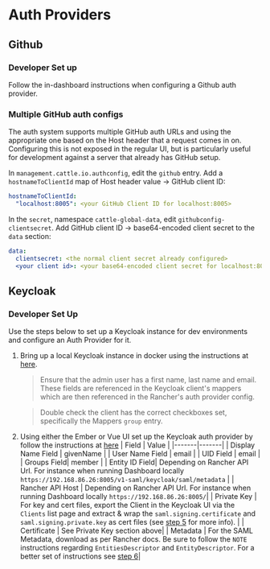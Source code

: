 # Auth Providers

## Github

### Developer Set up
Follow the in-dashboard instructions when configuring a Github auth provider.

### Multiple GitHub auth configs
The auth system supports multiple GitHub auth URLs and using the appropriate one based on the Host header that a request comes in on.  Configuring this is not exposed in the regular UI, but is particularly useful for development against a server that already has GitHub setup.

In `management.cattle.io.authconfig`, edit the `github` entry.  Add a `hostnameToClientId` map of Host header value -> GitHub client ID:

```yaml
hostnameToClientId:
  "localhost:8005": <your GitHub Client ID for localhost:8005>
```

In the `secret`, namespace `cattle-global-data`, edit `githubconfig-clientsecret`.  Add GitHub client ID -> base64-encoded client secret to the `data` section:

```yaml
data:
  clientsecret: <the normal client secret already configured>
  <your client id>: <your base64-encoded client secret for localhost:8005>
 ```

## Keycloak

### Developer Set Up
Use the steps below to set up a Keycloak instance for dev environments and configure an Auth Provider for it.

1. Bring up a local Keycloak instance in docker using the instructions at [here](https://www.keycloak.org/getting-started/getting-started-docker).
   
   > Ensure that the admin user has a first name, last name and email. These fields are referenced in the Keycloak client's mappers which are then referenced in the Rancher's auth provider config.

   > Double check the client has the correct checkboxes set, specifically the Mappers `group` entry.
1. Using either the Ember or Vue UI set up the Keycloak auth provider by follow the instructions at [here](https://rancher.com/docs/rancher/v2.x/en/admin-settings/authentication/keycloak/)
   | Field | Value |
   |-------|-------|
   | Display Name Field | givenName |
   | User Name Field | email |
   | UID Field | email |
   | Groups Field| member |
   | Entity ID Field| Depending on Rancher API Url. For instance when running Dashboard locally `https://192.168.86.26:8005/v1-saml/keycloak/saml/metadata` |
   | Rancher API Host | Depending on Rancher API Url. For instance when running Dashboard locally `https://192.168.86.26:8005/`|
   | Private Key | For key and cert files, export the Client in the Keycloak UI via the `Clients` list page and extract & wrap the `saml.signing.certificate` and `saml.signing.private.key` as cert files (see [step 5](https://gist.github.com/PhilipSchmid/506b33cd74ddef4064d30fba50635c5b) for more info). |
   | Certificate | See Private Key section above|
   | Metadata | For the SAML Metadata, download as per Rancher docs. Be sure to follow the `NOTE` instructions regarding `EntitiesDescriptor` and `EntityDescriptor`. For a better set of instructions see [step 6](https://gist.github.com/PhilipSchmid/506b33cd74ddef4064d30fba50635c5b)|

